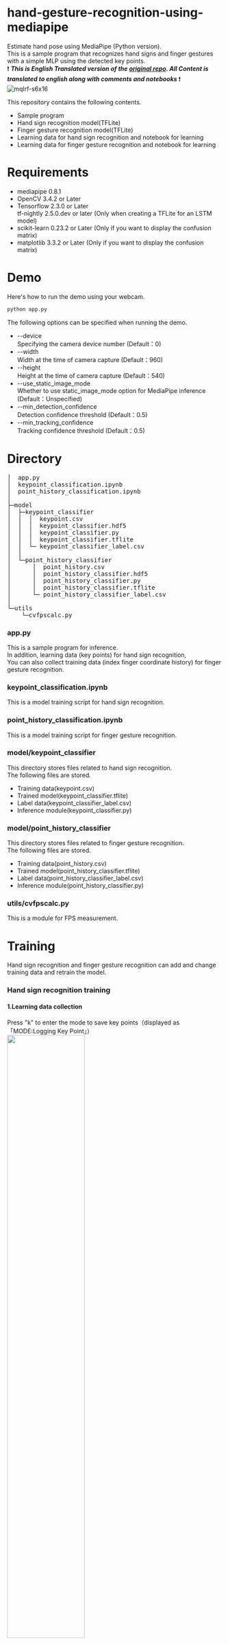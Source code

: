 # hand-gesture-recognition-using-mediapipe
Estimate hand pose using MediaPipe (Python version).<br> This is a sample 
program that recognizes hand signs and finger gestures with a simple MLP using the detected key points.
<br> ❗ _️**This is English Translated version of the [original repo](https://github.com/Kazuhito00/hand-gesture-recognition-using-mediapipe). All Content is translated to english along with comments and notebooks**_ ❗
<br> 
![mqlrf-s6x16](https://user-images.githubusercontent.com/37477845/102222442-c452cd00-3f26-11eb-93ec-c387c98231be.gif)

This repository contains the following contents.
* Sample program
* Hand sign recognition model(TFLite)
* Finger gesture recognition model(TFLite)
* Learning data for hand sign recognition and notebook for learning
* Learning data for finger gesture recognition and notebook for learning

# Requirements
* mediapipe 0.8.1
* OpenCV 3.4.2 or Later
* Tensorflow 2.3.0 or Later<br>tf-nightly 2.5.0.dev or later (Only when creating a TFLite for an LSTM model)
* scikit-learn 0.23.2 or Later (Only if you want to display the confusion matrix) 
* matplotlib 3.3.2 or Later (Only if you want to display the confusion matrix)

# Demo
Here's how to run the demo using your webcam.
```bash
python app.py
```

The following options can be specified when running the demo.
* --device<br>Specifying the camera device number (Default：0)
* --width<br>Width at the time of camera capture (Default：960)
* --height<br>Height at the time of camera capture (Default：540)
* --use_static_image_mode<br>Whether to use static_image_mode option for MediaPipe inference (Default：Unspecified)
* --min_detection_confidence<br>
Detection confidence threshold (Default：0.5)
* --min_tracking_confidence<br>
Tracking confidence threshold (Default：0.5)

# Directory
<pre>
│  app.py
│  keypoint_classification.ipynb
│  point_history_classification.ipynb
│  
├─model
│  ├─keypoint_classifier
│  │  │  keypoint.csv
│  │  │  keypoint_classifier.hdf5
│  │  │  keypoint_classifier.py
│  │  │  keypoint_classifier.tflite
│  │  └─ keypoint_classifier_label.csv
│  │          
│  └─point_history_classifier
│      │  point_history.csv
│      │  point_history_classifier.hdf5
│      │  point_history_classifier.py
│      │  point_history_classifier.tflite
│      └─ point_history_classifier_label.csv
│          
└─utils
    └─cvfpscalc.py
</pre>
### app.py
This is a sample program for inference.<br>
In addition, learning data (key points) for hand sign recognition,<br>
You can also collect training data (index finger coordinate history) for finger gesture recognition.

### keypoint_classification.ipynb
This is a model training script for hand sign recognition.

### point_history_classification.ipynb
This is a model training script for finger gesture recognition.

### model/keypoint_classifier
This directory stores files related to hand sign recognition.<br>
The following files are stored.
* Training data(keypoint.csv)
* Trained model(keypoint_classifier.tflite)
* Label data(keypoint_classifier_label.csv)
* Inference module(keypoint_classifier.py)

### model/point_history_classifier
This directory stores files related to finger gesture recognition.<br>
The following files are stored.
* Training data(point_history.csv)
* Trained model(point_history_classifier.tflite)
* Label data(point_history_classifier_label.csv)
* Inference module(point_history_classifier.py)

### utils/cvfpscalc.py
This is a module for FPS measurement.

# Training
Hand sign recognition and finger gesture recognition can add and change training data and retrain the model.

### Hand sign recognition training
#### 1.Learning data collection
Press "k" to enter the mode to save key points（displayed as 「MODE:Logging Key Point」）<br>
<img src="https://user-images.githubusercontent.com/37477845/102235423-aa6cb680-3f35-11eb-8ebd-5d823e211447.jpg" width="60%"><br><br>
If you press "0" to "9", the key points will be added to "model/keypoint_classifier/keypoint.csv" as shown below.<br>
1st column: Pressed number (used as class ID), 2nd and subsequent columns: Key point coordinates<br>
<img src="https://user-images.githubusercontent.com/37477845/102345725-28d26280-3fe1-11eb-9eeb-8c938e3f625b.png" width="80%"><br><br>
The key point coordinates are the ones that have undergone the following preprocessing up to ④.<br>
<img src="https://user-images.githubusercontent.com/37477845/102242918-ed328c80-3f3d-11eb-907c-61ba05678d54.png" width="80%">
<img src="https://user-images.githubusercontent.com/37477845/102244114-418a3c00-3f3f-11eb-8eef-f658e5aa2d0d.png" width="80%"><br><br>
In the initial state, three types of learning data are included: open hand (class ID: 0), close hand (class ID: 1), and pointing (class ID: 2).<br>
If necessary, add 3 or later, or delete the existing data of csv to prepare the training data.<br>
<img src="https://user-images.githubusercontent.com/37477845/102348846-d0519400-3fe5-11eb-8789-2e7daec65751.jpg" width="25%">　<img src="https://user-images.githubusercontent.com/37477845/102348855-d2b3ee00-3fe5-11eb-9c6d-b8924092a6d8.jpg" width="25%">　<img src="https://user-images.githubusercontent.com/37477845/102348861-d3e51b00-3fe5-11eb-8b07-adc08a48a760.jpg" width="25%">

#### 2.Model training
Open "[keypoint_classification.ipynb](keypoint_classification.ipynb)" in Jupyter Notebook and execute from top to bottom.<br>
To change the number of training data classes, change the value of "NUM_CLASSES = 3" <br>and modify the label of "model/keypoint_classifier/keypoint_classifier_label.csv" as appropriate.<br><br>

#### X.Model structure
The image of the model prepared in "[keypoint_classification.ipynb](keypoint_classification.ipynb)" is as follows.
<img src="https://user-images.githubusercontent.com/37477845/102246723-69c76a00-3f42-11eb-8a4b-7c6b032b7e71.png" width="50%"><br><br>

### Finger gesture recognition training
#### 1.Learning data collection
Press "h" to enter the mode to save the history of fingertip coordinates (displayed as "MODE:Logging Point History").<br>
<img src="https://user-images.githubusercontent.com/37477845/102249074-4d78fc80-3f45-11eb-9c1b-3eb975798871.jpg" width="60%"><br><br>
If you press "0" to "9", the key points will be added to "model/point_history_classifier/point_history.csv" as shown below.<br>
1st column: Pressed number (used as class ID), 2nd and subsequent columns: Coordinate history<br>
<img src="https://user-images.githubusercontent.com/37477845/102345850-54ede380-3fe1-11eb-8d04-88e351445898.png" width="80%"><br><br>
The key point coordinates are the ones that have undergone the following preprocessing up to ④.<br>
<img src="https://user-images.githubusercontent.com/37477845/102244148-49e27700-3f3f-11eb-82e2-fc7de42b30fc.png" width="80%"><br><br>
In the initial state, 4 types of learning data are included: stationary (class ID: 0), clockwise (class ID: 1), counterclockwise (class ID: 2), and moving (class ID: 4). <br>
If necessary, add 5 or later, or delete the existing data of csv to prepare the training data.<br>
<img src="https://user-images.githubusercontent.com/37477845/102350939-02b0c080-3fe9-11eb-94d8-54a3decdeebc.jpg" width="20%">　<img src="https://user-images.githubusercontent.com/37477845/102350945-05131a80-3fe9-11eb-904c-a1ec573a5c7d.jpg" width="20%">　<img src="https://user-images.githubusercontent.com/37477845/102350951-06444780-3fe9-11eb-98cc-91e352edc23c.jpg" width="20%">　<img src="https://user-images.githubusercontent.com/37477845/102350942-047a8400-3fe9-11eb-9103-dbf383e67bf5.jpg" width="20%">

#### 2.Model training
Open "[point_history_classification.ipynb](point_history_classification.ipynb)" in Jupyter Notebook and execute from top to bottom.<br>
To change the number of training data classes, change the value of "NUM_CLASSES = 4" and <br>modify the label of "model/point_history_classifier/point_history_classifier_label.csv" as appropriate. <br><br>

#### X.Model structure
The image of the model prepared in "[point_history_classification.ipynb](point_history_classification.ipynb)" is as follows.
<img src="https://user-images.githubusercontent.com/37477845/102246771-7481ff00-3f42-11eb-8ddf-9e3cc30c5816.png" width="50%"><br>
The model using "LSTM" is as follows. <br>Please change "use_lstm = False" to "True" when using (tf-nightly required (as of 2020/12/16))<br>
<img src="https://user-images.githubusercontent.com/37477845/102246817-8368b180-3f42-11eb-9851-23a7b12467aa.png" width="60%">

# Reference
* [MediaPipe](https://mediapipe.dev/)

# Author
Thavamani P

# Translation and other improvements
Nikita Kiselov(https://github.com/kinivi)
 
# License 
hand-gesture-recognition-using-mediapipe is under [Apache v2 license](LICENSE).
